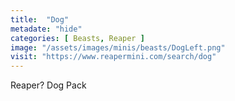 ```yaml
---
title:  "Dog"
metadate: "hide"
categories: [ Beasts, Reaper ]
image: "/assets/images/minis/beasts/DogLeft.png"
visit: "https://www.reapermini.com/search/dog"
---
```

Reaper? Dog Pack